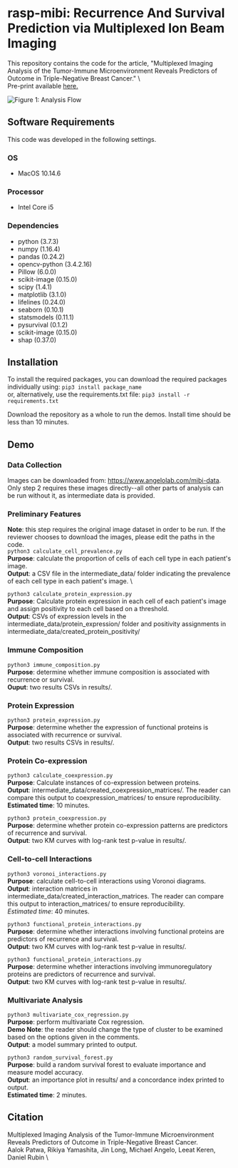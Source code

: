 # rasp-mibi: Recurrence And Survival Prediction via Multiplexed Ion Beam Imaging
This repository contains the code for the article, "Multiplexed Imaging Analysis of the Tumor-Immune Microenvironment Reveals Predictors of Outcome in Triple-Negative Breast Cancer." \  
Pre-print available [here.](https://www.biorxiv.org/content/10.1101/2021.01.06.425496v1)

![Figure 1: Analysis Flow](https://github.com/aalokpatwa/mibi-rasp/blob/main/Figure%201.png)

## Software Requirements
This code was developed in the following settings.

### OS
* MacOS 10.14.6

### Processor
* Intel Core i5

### Dependencies
* python (3.7.3)
* numpy (1.16.4)
* pandas (0.24.2)
* opencv-python (3.4.2.16)
* Pillow (6.0.0)
* scikit-image (0.15.0)
* scipy (1.4.1)
* matplotlib (3.1.0)
* lifelines (0.24.0)
* seaborn (0.10.1)
* statsmodels (0.11.1)
* pysurvival (0.1.2)
* scikit-image (0.15.0)
* shap (0.37.0)

## Installation
To install the required packages, you can download the required packages individually using: 
`pip3 install package_name`  
or, alternatively, use the requirements.txt file: 
`pip3 install -r requirements.txt`  

Download the repository as a whole to run the demos. Install time should be less than 10 minutes.

## Demo
### Data Collection
Images can be downloaded from: https://www.angelolab.com/mibi-data.  
Only step 2 requires these images directly--all other parts of analysis can be run without it, as intermediate data is provided.

### Preliminary Features
**Note**: this step requires the original image dataset in order to be run. If the reviewer chooses to download the images, please edit the paths in the code.\
`python3 calculate_cell_prevalence.py`  \
**Purpose**: calculate the proportion of cells of each cell type in each patient's image.\
**Output**: a CSV file in the intermediate_data/ folder indicating the prevalence of each cell type in each patient's image.  \

`python3 calculate_protein_expression.py`  \
**Purpose**: Calculate protein expression in each cell of each patient's image and assign positivity to each cell based on a threshold.\
**Output**: CSVs of expression levels in the intermediate_data/protein_expression/ folder and positivity assignments in intermediate_data/created_protein_positivity/  

### Immune Composition
`python3 immune_composition.py`\
**Purpose**: determine whether immune composition is associated with recurrence or survival.\
**Ouput**: two results CSVs in results/.

### Protein Expression
`python3 protein_expression.py`\
**Purpose**: determine whether the expression of functional proteins is associated with recurrence or survival.\
**Output**: two results CSVs in results/.

### Protein Co-expression
`python3 calculate_coexpression.py`\
**Purpose**: Calculate instances of co-expression between proteins.\
**Output**: intermediate_data/created_coexpression_matrices/. The reader can compare this output to coexpression_matrices/ to ensure reproducibility.\
**Estimated time**: 10 minutes. 

`python3 protein_coexpression.py`\
**Purpose**: determine whether protein co-expression patterns are predictors of recurrence and survival.\
**Output**: two KM curves with log-rank test p-value in results/.

### Cell-to-cell Interactions
`python3 voronoi_interactions.py`\
**Purpose**: calculate cell-to-cell interactions using Voronoi diagrams.\
**Output**: interaction matrices in intermediate_data/created_interaction_matrices. The reader can compare this output to interaction_matrices/ to ensure reproducibility.  \
*Estimated time*: 40 minutes.

`python3 functional_protein_interactions.py`\
**Purpose**: determine whether interactions involving functional proteins are predictors of recurrence and survival.\
**Output**: two KM curves with log-rank test p-value in results/.  

`python3 functional_protein_interactions.py`\
**Purpose**: determine whether interactions involving immunoregulatory proteins are predictors of recurrence and survival.\
**Output**: two KM curves with log-rank test p-value in results/. 

### Multivariate Analysis
`python3 multivariate_cox_regression.py`\
**Purpose**: perform multivariate Cox regression.\
**Demo Note**: the reader should change the type of cluster to be examined based on the options given in the comments.\
**Output**: a model summary printed to output.

`python3 random_survival_forest.py`\
**Purpose**: build a random survival forest to evaluate importance and measure model accuracy.\
**Output**: an importance plot in results/ and a concordance index printed to output.\
**Estimated time**: 2 minutes.

## Citation
Multiplexed Imaging Analysis of the Tumor-Immune Microenvironment Reveals Predictors of Outcome in Triple-Negative Breast Cancer.  \
Aalok Patwa, Rikiya Yamashita, Jin Long, Michael Angelo, Leeat Keren, Daniel Rubin \
